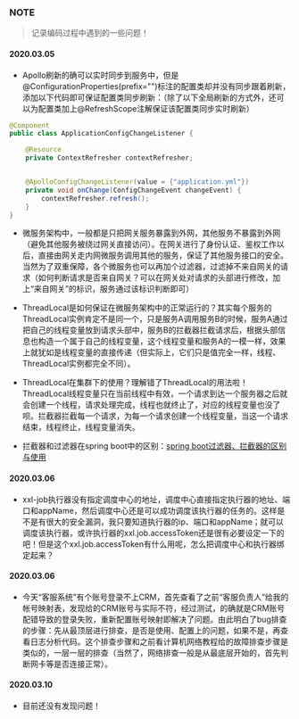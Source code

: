 ### NOTE 

> 记录编码过程中遇到的一些问题！

#### 2020.03.05

- Apollo刷新的确可以实时同步到服务中，但是@ConfigurationProperties(prefix="")标注的配置类却并没有同步跟着刷新，添加以下代码即可保证配置类同步刷新：（除了以下全局刷新的方式外，还可以为配置类加上@RefreshScope注解保证该配置类同步实时刷新）
```java
@Component
public class ApplicationConfigChangeListener {

    @Resource
    private ContextRefresher contextRefresher;


    @ApolloConfigChangeListener(value = {"application.yml"})
    private void onChange(ConfigChangeEvent changeEvent) {
        contextRefresher.refresh();
    }
}
```

- 微服务架构中，一般都是只把网关服务暴露到外网，其他服务不暴露到外网（避免其他服务被绕过网关直接访问）。在网关进行了身份认证、鉴权工作以后，直接由网关走内网微服务调用其他的服务，保证了其他服务接口的安全。当然为了双重保障，各个微服务也可以再加个过滤器，过滤掉不来自网关的请求（如何判断请求是否来自网关？可以在网关处对请求的头部进行修改，加上“来自网关”的标识，服务通过该标识判断即可）

- ThreadLocal<T>是如何保证在微服务架构中的正常运行的？其实每个服务的ThreadLocal<T>实例肯定不是同一个，只是服务A调用服务B的时候，服务A通过把自己的线程变量放到请求头部中，服务B的拦截器拦截请求后，根据头部信息也构造一个属于自己的线程变量，这个线程变量和服务A的一模一样，效果上就犹如是线程变量的直接传递（但实际上，它们只是值完全一样，线程、ThreadLocal<T>实例都完全不同）。

- ThreadLocal<T>在集群下的使用？理解错了ThreadLocal<T>的用法啦！ThreadLocal<T>线程变量只在当前线程中有效，一个请求到达一个服务器之后就会创建一个线程，请求处理完成，线程也就终止了，对应的线程变量也没了呗。拦截器拦截每一个请求，为每一个请求创建一个线程变量，当这一个请求结束，线程终止，线程变量消失。

- 拦截器和过滤器在spring boot中的区别：[spring boot过滤器、拦截器的区别与使用](https://blog.csdn.net/heweimingming/article/details/79993591)


#### 2020.03.06

- xxl-job执行器没有指定调度中心的地址，调度中心直接指定执行器的地址、端口和appName，然后调度中心还是可以成功调度该执行器的任务的。这样是不是有很大的安全漏洞，我只要知道执行器的ip、端口和appName；就可以调度该执行器，或许执行器的xxl.job.accessToken还是很有必要设定一下的吧！但是这个xxl.job.accessToken有什么用呢，怎么把调度中心和执行器绑定起来？

#### 2020.03.06

- 今天“客服系统”有个账号登录不上CRM，首先查看了之前“客服负责人”给我的帐号映射表，发现给的CRM账号与实际不符，经过测试，的确就是CRM账号配错导致的登录失败，重新配置账号映射即解决了问题。由此明白了bug排查的步骤：先从最顶层进行排查，是否是使用、配置上的问题，如果不是，再查看日志分析代码。这个排查步骤和之前看计算机网络教程给的故障排查步骤是类似的，一层一层的排查（当然了，网络排查一般是从最底层开始的，首先判断网卡等是否连接正常）。

#### 2020.03.10

- 目前还没有发现问题！




